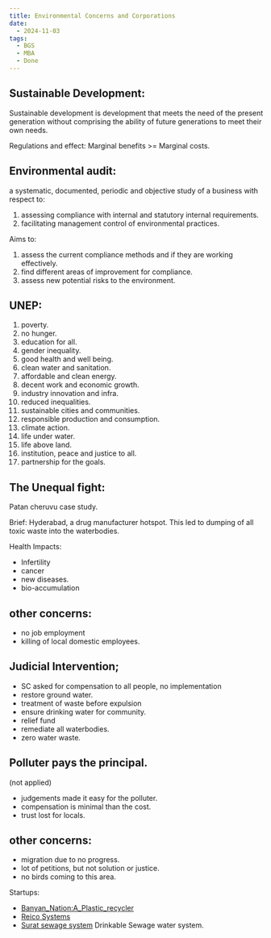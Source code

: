 ```yaml
---
title: Environmental Concerns and Corporations
date:
  - 2024-11-03
tags:
  - BGS
  - MBA
  - Done
---
```

## Sustainable Development:
Sustainable development is development that meets the need of the present generation without comprising the ability of future generations to meet their own needs.

Regulations and effect:
Marginal benefits >= Marginal costs.

## Environmental audit:
 a systematic, documented, periodic and objective study of a business with respect to:
 1. assessing compliance with internal and statutory internal requirements.
 2. facilitating management control of environmental practices.

Aims to:
1. assess the current compliance methods and if they are working effectively.
2. find different areas of improvement for compliance.
3. assess new potential risks to the environment.

## UNEP:

1. poverty.
2. no hunger.
3. education for all.
4. gender inequality.
5. good health and well being.
6. clean water and sanitation.
7. affordable and clean energy.
8. decent work and economic growth.
9. industry innovation and infra.
10. reduced inequalities.
11. sustainable cities and communities.
12. responsible production and consumption.
13. climate action.
14. life under water.
15. life above land.
16. institution, peace and justice to all.
17. partnership for the goals.

## The Unequal fight:
Patan cheruvu case study.

Brief:
Hyderabad, a drug manufacturer hotspot. This led to dumping of all toxic waste into the waterbodies.

Health Impacts:
- Infertility
- cancer
- new diseases.
- bio-accumulation

## other concerns:
- no job employment
- killing of local domestic employees.

## Judicial Intervention;
- SC asked for compensation to all people, no implementation
- restore ground water.
- treatment of waste before expulsion
- ensure drinking water for community.
- relief fund
- remediate  all waterbodies.
- zero water waste.

## Polluter pays the principal.
(not applied)
- judgements made it easy for the polluter.
- compensation is minimal than the cost.
- trust lost for locals.

## other concerns:
- migration due to no progress.
- lot of petitions, but not solution or justice.
- no birds coming to this area.

Startups:
- [Banyan_Nation:A_Plastic_recycler](https://www.google.com/url?sa=t&source=web&rct=j&opi=89978449&url=https://www.youtube.com/watch%3Fv%3D1-tS7JH4Jyw&ved=2ahUKEwiS_Marh8CJAxUSma8BHf6AO_wQtwJ6BAgKEAI&usg=AOvVaw0xZJeWKXYM-FSwgn3bCa2X)
- [Reico Systems](https://www.google.com/url?sa=t&source=web&rct=j&opi=89978449&url=https://www.youtube.com/watch%3Fv%3D8hBsEaYYOqI&ved=2ahUKEwiI-pfIh8CJAxUHi68BHcokOh4QtwJ6BAgEEAI&usg=AOvVaw3G5ls_B29h05yENiNz5j4s)
- [Surat sewage system](https://www.google.com/url?sa=t&source=web&rct=j&opi=89978449&url=https://www.youtube.com/watch%3Fv%3DF7YKvhjNWsk&ved=2ahUKEwiPp5aNiMCJAxWqm68BHdNTMWcQtwJ6BAgHEAI&usg=AOvVaw0zIiEa-lXxL-yYnsacABhZ) Drinkable Sewage water system.
